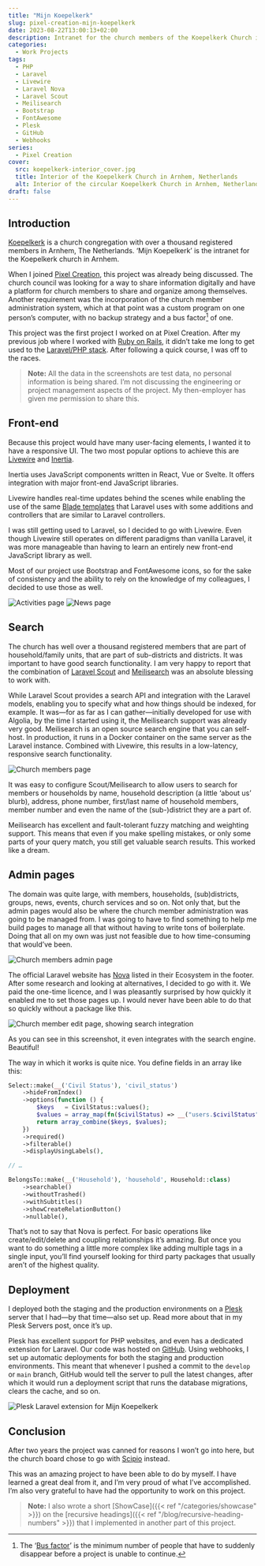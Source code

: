 ```yaml
---
title: "Mijn Koepelkerk"
slug: pixel-creation-mijn-koepelkerk
date: 2023-08-22T13:00:13+02:00
description: Intranet for the church members of the Koepelkerk Church in Arnhem, Netherlands
categories:
  - Work Projects
tags:
  - PHP
  - Laravel
  - Livewire
  - Laravel Nova
  - Laravel Scout
  - Meilisearch
  - Bootstrap
  - FontAwesome
  - Plesk
  - GitHub
  - Webhooks
series:
  - Pixel Creation
cover:
  src: koepelkerk-interior_cover.jpg
  title: Interior of the Koepelkerk Church in Arnhem, Netherlands
  alt: Interior of the circular Koepelkerk Church in Arnhem, Netherlands. There are three floors, the Naber organ, musical instruments and a preacher on the pulpit.
draft: false
---
```


## Introduction

[Koepelkerk](https://koepelkerk.nl/) is a church congregation with over a thousand registered members in Arnhem, The
Netherlands. ‘Mijn Koepelkerk’ is the intranet for the Koepelkerk church in Arnhem.

When I joined [Pixel Creation](https://pixelcreation.nl/), this project was already being discussed. The church council
was looking for a way to share information digitally and have a platform for church members to share and organize among
themselves. Another requirement was the incorporation of the church member administration system, which at that point
was a custom program on one person’s computer, with no backup strategy and a bus factor[^1] of one.

This project was the first project I worked on at Pixel Creation. After my previous job where I worked
with [Ruby on Rails](https://rubyonrails.org/), it didn’t take me long to get used to
the [Laravel/PHP stack](https://laravel.com/). After following a quick course, I was off to the races.

> **Note:** All the data in the screenshots are test data, no personal information is being shared. I’m not discussing
> the engineering or project management aspects of the project. My then-employer has given me permission to share this.

## Front-end

Because this project would have many user-facing elements, I wanted it to have a responsive UI. The two most popular
options to achieve this are [Livewire](https://laravel-livewire.com) and [Inertia](https://inertiajs.com).

Inertia uses JavaScript components written in React, Vue or Svelte. It offers integration with major front-end
JavaScript libraries.

Livewire handles real-time updates behind the scenes while enabling the use of the
same [Blade templates](https://laravel.com/docs/10.x/blade#introduction) that Laravel uses with some additions and
controllers that are similar to Laravel controllers.

I was still getting used to Laravel, so I decided to go with Livewire. Even though Livewire still operates on different
paradigms than vanilla Laravel, it was more manageable than having to learn an entirely new front-end JavaScript library
as well.

Most of our project use Bootstrap and FontAwesome icons, so for the sake of consistency and the ability to rely on the
knowledge of my colleagues, I decided to use those as well.

![Activities page](activities-page.png "Activities page showing a search bar, filters and categorized activity items.")
![News page](news-page.png "News page showing a subscription button in the top right, a search bar and categorized news items.")

## Search

The church has well over a thousand registered members that are part of household/family units, that are part of
sub-districts and districts. It was important to have good search functionality. I am very happy to report that the
combination of [Laravel Scout](https://laravel.com/docs/10.x/scout) and [Meilisearch](https://www.meilisearch.com/) was
an absolute blessing to work with.

While Laravel Scout provides a search API and integration with the Laravel models, enabling you to specify what and how
things should be indexed, for example. It was—for as far as I can gather—initially developed for use with Algolia, by
the time I started using it, the Meilisearch support was already very good. Meilisearch is an open source search engine
that you can self-host. In production, it runs in a Docker container on the same server as the Laravel instance.
Combined with Livewire, this results in a low-latency, responsive search functionality.

![Church members page](church-members-page.png "Church members page showing buttons to create reports in the top right, a person whose birthday it currently is and the top of a few household’s photos.")

It was easy to configure Scout/Meilisearch to allow users to search for members or households by name, household
description (a little ‘about us’ blurb), address, phone number, first/last name of household members, member number and
even the name of the (sub-)district they are a part of.

Meilisearch has excellent and fault-tolerant fuzzy matching and weighting support. This means that even if you make
spelling mistakes, or only some parts of your query match, you still get valuable search results. This worked like a
dream.

## Admin pages

The domain was quite large, with members, households, (sub)districts, groups, news, events, church services
and so on. Not only that, but the admin pages would also be where the church member administration was going to be
managed from. I was going to have to find something to help me build pages to manage all that without having to write
tons of boilerplate. Doing that all on my own was just not feasible due to how time-consuming that would’ve been.

![Church members admin page](church-members-admin-page.png "Church members admin page showing a navigation bar with categorized navigation items, a small widget displaying the distribution of male/female church members and a list of member test data")

The official Laravel website has [Nova](https://nova.laravel.com/) listed in their Ecosystem in the footer. After some
research and looking at alternatives, I decided to go with it. We paid the one-time licence, and I was pleasantly
surprised by how quickly it enabled me to set those pages up. I would never have been able to do that so quickly without
a package like this.

![Church member edit page, showing search integration](church-member-edit-page.png "Church member edit page, with categorized, different kinds of inputs, one of which is showcasing search integration")

As you can see in this screenshot, it even integrates with the search engine. Beautiful!

The way in which it works is quite nice. You define fields in an array like this:

```php {hl_lines=15}
Select::make(__('Civil Status'), 'civil_status')
    ->hideFromIndex()
    ->options(function () {
        $keys   = CivilStatus::values();
        $values = array_map(fn($civilStatus) => __("users.$civilStatus"), CivilStatus::values());
        return array_combine($keys, $values);
    })
    ->required()
    ->filterable()
    ->displayUsingLabels(),

// …

BelongsTo::make(__('Household'), 'household', Household::class)
    ->searchable()
    ->withoutTrashed()
    ->withSubtitles()
    ->showCreateRelationButton()
    ->nullable(),
```

That’s not to say that Nova is perfect. For basic operations like create/edit/delete and coupling relationships it’s
amazing. But once you want to do something a little more complex like adding multiple tags in a single input, you’ll
find yourself looking for third party packages that usually aren’t of the highest quality.

## Deployment

I deployed both the staging and the production environments on a [Plesk](https://www.plesk.com/) server that I had—by
that time—also set up. Read more about that in my Plesk Servers post, once it’s up.

Plesk has excellent support for PHP websites, and even has a dedicated extension for Laravel. Our code was hosted on
[GitHub](https://github.com/). Using webhooks, I set up automatic deployments for both the staging and production
environments. This meant that whenever I pushed a commit to the `develop` or `main` branch, GitHub would tell the server
to pull the latest changes, after which it would run a deployment script that runs the database migrations, clears the
cache, and so on.

[//]: # (TODO: [Plesk Servers]&#40;{{< ref "/blog/pixel-creation-plesk-servers" >}}&#41;)

![Plesk Laravel extension for Mijn Koepelkerk](plesk-laravel-extension.png "The Plesk interface showing the Laravel extension for Mijn Koepelkerk with the deployment tab open, showing which steps will be taken on deploy.")

## Conclusion

After two years the project was canned for reasons I won’t go into here, but the church board chose to go with
[Scipio](https://www.scipio-app.nl/) instead.

This was an amazing project to have been able to do by myself. I have learned a great deal from it, and I’m very proud
of what I’ve accomplished. I’m also very grateful to have had the opportunity to work on this project.

> **Note:** I also wrote a short [ShowCase]({{< ref "/categories/showcase" >}}) on the
> [recursive headings]({{< ref "/blog/recursive-heading-numbers" >}}) that I implemented in another part of this
> project.

[^1]: The ‘[Bus factor](https://en.wikipedia.org/wiki/Bus_factor)’ is the minimum number of people that have to suddenly
disappear before a project is unable to continue.

